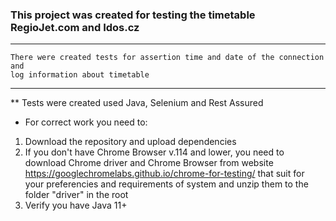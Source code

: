 ### This project was created for testing the timetable RegioJet.com and Idos.cz

---

    There were created tests for assertion time and date of the connection and
    log information about timetable

---

** Tests were created used Java, Selenium and Rest Assured

* For correct work you need to:
1. Download the repository and upload dependencies
2. If you don't have Chrome Browser v.114 and lower, you need to download Chrome driver and Chrome Browser from website https://googlechromelabs.github.io/chrome-for-testing/ that suit for your preferencies and requirements of system and unzip them to the folder "driver" in the root
3. Verify you have Java 11+